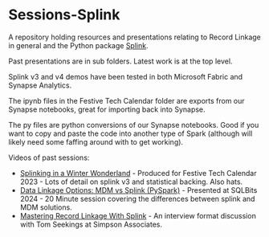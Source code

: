 # Sessions-Splink

A repository holding resources and presentations relating to Record Linkage in general and the Python package [Splink](https://moj-analytical-services.github.io/splink/).

Past presentations are in sub folders. Latest work is at the top level.

Splink v3 and v4 demos have been tested in both Microsoft Fabric and Synapse Analytics.

The ipynb files in the Festive Tech Calendar folder are exports from our Synapse notebooks, great for importing back into Synapse.

The py files are python conversions of our Synapse notebooks. Good if you want to copy and paste the code into another type of Spark (although will likely need some faffing around with to get working).

Videos of past sessions:

* [Splinking in a Winter Wonderland](https://www.youtube.com/watch?v=1ijNR3V4v3w) - Produced for Festive Tech Calendar 2023 - Lots of detail on splink v3 and statistical backing. Also hats.
* [Data Linkage Options: MDM vs Splink (PySpark)](https://www.youtube.com/watch?v=joNamEyfPBMhttps:/) - Presented at SQLBits 2024 - 20 Minute session covering the differences between splink and MDM solutions.
* [Mastering Record Linkage With Splink](https://www.youtube.com/watch?v=C6HOItmlv8Ahttps:/) - An interview format discussion with Tom Seekings at Simpson Associates.
